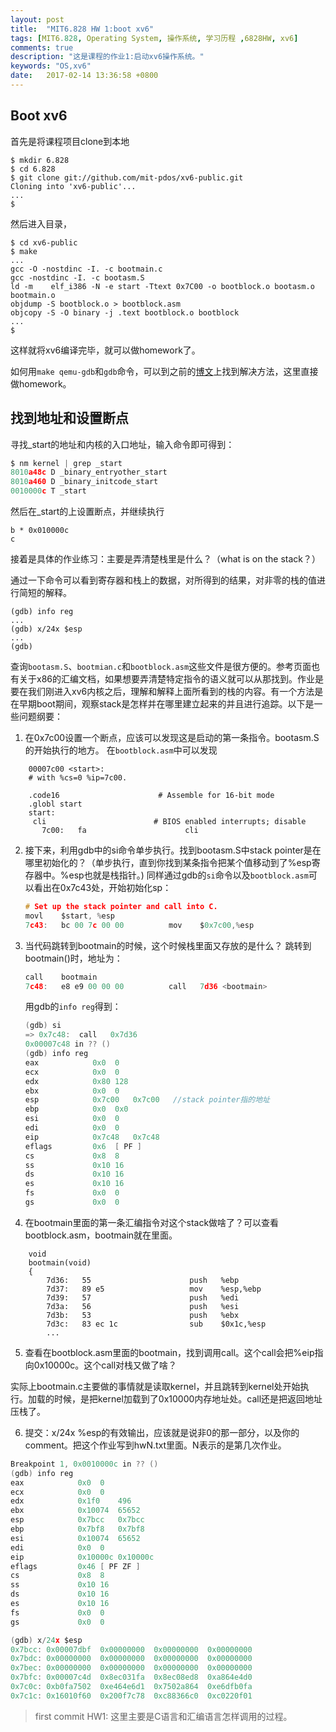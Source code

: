 ```yaml
---
layout: post
title:  "MIT6.828 HW 1:boot xv6"
tags: [MIT6.828, Operating System, 操作系统, 学习历程 ,6828HW, xv6]
comments: true
description: "这是课程的作业1:启动xv6操作系统。"
keywords: "OS,xv6"
date:   2017-02-14 13:36:58 +0800
---
```



## Boot xv6
首先是将课程项目clone到本地

```
$ mkdir 6.828
$ cd 6.828
$ git clone git://github.com/mit-pdos/xv6-public.git
Cloning into 'xv6-public'...
...
$
```

然后进入目录，

```
$ cd xv6-public
$ make
...
gcc -O -nostdinc -I. -c bootmain.c
gcc -nostdinc -I. -c bootasm.S
ld -m    elf_i386 -N -e start -Ttext 0x7C00 -o bootblock.o bootasm.o bootmain.o
objdump -S bootblock.o > bootblock.asm
objcopy -S -O binary -j .text bootblock.o bootblock
...
$ 
```

这样就将xv6编译完毕，就可以做homework了。

如何用```make qemu-gdb```和```gdb```命令，可以到之前的[博文](https://alvinsjq.github.io/2017/OS-Lab1/)上找到解决方法，这里直接做homework。



## 找到地址和设置断点

寻找_start的地址和内核的入口地址，输入命令即可得到：

``` c
$ nm kernel | grep _start
8010a48c D _binary_entryother_start
8010a460 D _binary_initcode_start
0010000c T _start
```


然后在_start的上设置断点，并继续执行

``` 
b * 0x010000c
c 
```

接着是具体的作业练习：主要是弄清楚栈里是什么？（what is on the stack？）

通过一下命令可以看到寄存器和栈上的数据，对所得到的结果，对非零的栈的值进行简短的解释。

```
(gdb) info reg
...
(gdb) x/24x $esp
...
(gdb)
```


查询```bootasm.S```、```bootmian.c```和```bootblock.asm```这些文件是很方便的。参考页面也有关于x86的汇编文档，如果想要弄清楚特定指令的语义就可以从那找到。作业是要在我们刚进入xv6内核之后，理解和解释上面所看到的栈的内容。有一个方法是在早期boot期间，观察stack是怎样并在哪里建立起来的并且进行追踪。以下是一些问题纲要：

1. 在0x7c00设置一个断点，应该可以发现这是启动的第一条指令。bootasm.S的开始执行的地方。
    在```bootblock.asm```中可以发现

```
    00007c00 <start>:
    # with %cs=0 %ip=7c00.

    .code16                      # Assemble for 16-bit mode
    .globl start
    start:
     cli                        # BIOS enabled interrupts; disable
       7c00:   fa                      cli 
```

2. 接下来，利用gdb中的si命令单步执行。找到bootasm.S中stack pointer是在哪里初始化的？（单步执行，直到你找到某条指令把某个值移动到了%esp寄存器中。%esp也就是栈指针。)
    同样通过gdb的```si```命令以及```bootblock.asm```可以看出在0x7c43处，开始初始化sp：

    ```c
    # Set up the stack pointer and call into C.
    movl    $start, %esp
    7c43:   bc 00 7c 00 00          mov    $0x7c00,%esp
    ```


3. 当代码跳转到bootmain的时候，这个时候栈里面又存放的是什么？
    跳转到bootmain()时，地址为：

    ```c
    call    bootmain
    7c48:   e8 e9 00 00 00          call   7d36 <bootmain>
    ```
    
    用gdb的```info reg```得到：

    ```c 
    (gdb) si
    => 0x7c48:  call   0x7d36
    0x00007c48 in ?? ()
    (gdb) info reg
    eax            0x0  0
    ecx            0x0  0
    edx            0x80 128
    ebx            0x0  0
    esp            0x7c00   0x7c00   //stack pointer指的地址
    ebp            0x0  0x0
    esi            0x0  0
    edi            0x0  0
    eip            0x7c48   0x7c48
    eflags         0x6  [ PF ]
    cs             0x8  8
    ss             0x10 16
    ds             0x10 16
    es             0x10 16
    fs             0x0  0
    gs             0x0  0
    ```

 
4. 在bootmain里面的第一条汇编指令对这个stack做啥了？可以查看bootblock.asm，bootmain就在里面。

```
    void
    bootmain(void)
    {
        7d36:   55                      push   %ebp
        7d37:   89 e5                   mov    %esp,%ebp
        7d39:   57                      push   %edi
        7d3a:   56                      push   %esi
        7d3b:   53                      push   %ebx
        7d3c:   83 ec 1c                sub    $0x1c,%esp
        ... 
```



5. 查看在bootblock.asm里面的bootmain，找到调用call。这个call会把%eip指向0x10000c。这个call对栈又做了啥？

实际上bootmain.c主要做的事情就是读取kernel，并且跳转到kernel处开始执行。加载的时候，是把kernel加载到了0x10000内存地址处。call还是把返回地址压栈了。

6. 提交：x/24x %esp的有效输出，应该就是说非0的那一部分，以及你的comment。把这个作业写到hwN.txt里面。N表示的是第几次作业。

```c
Breakpoint 1, 0x0010000c in ?? ()
(gdb) info reg
eax            0x0  0
ecx            0x0  0
edx            0x1f0    496
ebx            0x10074  65652
esp            0x7bcc   0x7bcc
ebp            0x7bf8   0x7bf8
esi            0x10074  65652
edi            0x0  0
eip            0x10000c 0x10000c
eflags         0x46 [ PF ZF ]
cs             0x8  8
ss             0x10 16
ds             0x10 16
es             0x10 16
fs             0x0  0
gs             0x0  0

(gdb) x/24x $esp
0x7bcc: 0x00007dbf  0x00000000  0x00000000  0x00000000
0x7bdc: 0x00000000  0x00000000  0x00000000  0x00000000
0x7bec: 0x00000000  0x00000000  0x00000000  0x00000000
0x7bfc: 0x00007c4d  0x8ec031fa  0x8ec08ed8  0xa864e4d0
0x7c0c: 0xb0fa7502  0xe464e6d1  0x7502a864  0xe6dfb0fa
0x7c1c: 0x16010f60  0x200f7c78  0xc88366c0  0xc0220f01
```

>first commit HW1:
这里主要是C语言和汇编语言怎样调用的过程。